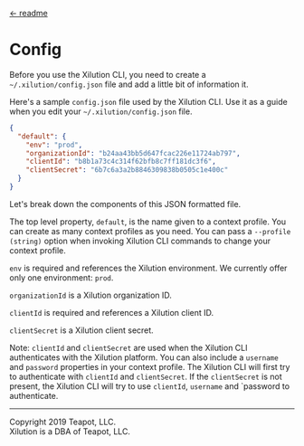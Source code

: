 [<- readme](../README.md)

# Config

Before you use the Xilution CLI, you need to create a `~/.xilution/config.json` file and add a little bit of information it.

Here's a sample `config.json` file used by the Xilution CLI.
Use it as a guide when you edit your `~/.xilution/config.json` file.

```json
{
  "default": {
    "env": "prod",
    "organizationId": "b24aa43bb5d647fcac226e11724ab797",
    "clientId": "b8b1a73c4c314f62bfb8c7ff181dc3f6",
    "clientSecret": "6b7c6a3a2b8846309838b0505c1e400c"
  }
}

```

Let's break down the components of this JSON formatted file.

The top level property, `default`, is the name given to a context profile.
You can create as many context profiles as you need.
You can pass a `--profile (string)` option when invoking Xilution CLI commands to change your context profile.

`env` is required and references the Xilution environment. 
We currently offer only one environment: `prod`.

`organizationId` is a Xilution organization ID.

`clientId` is required and references a Xilution client ID.

`clientSecret` is a Xilution client secret.

Note: `clientId` and `clientSecret` are used when the Xilution CLI authenticates with the Xilution platform.
You can also include a `username` and `password` properties in your context profile.
The Xilution CLI will first try to authenticate with `clientId` and `clientSecret`.
If the `clientSecret` is not present, the Xilution CLI will try to use `clientId`, `username` and `password to authenticate.

---
Copyright 2019 Teapot, LLC.  
Xilution is a DBA of Teapot, LLC.
